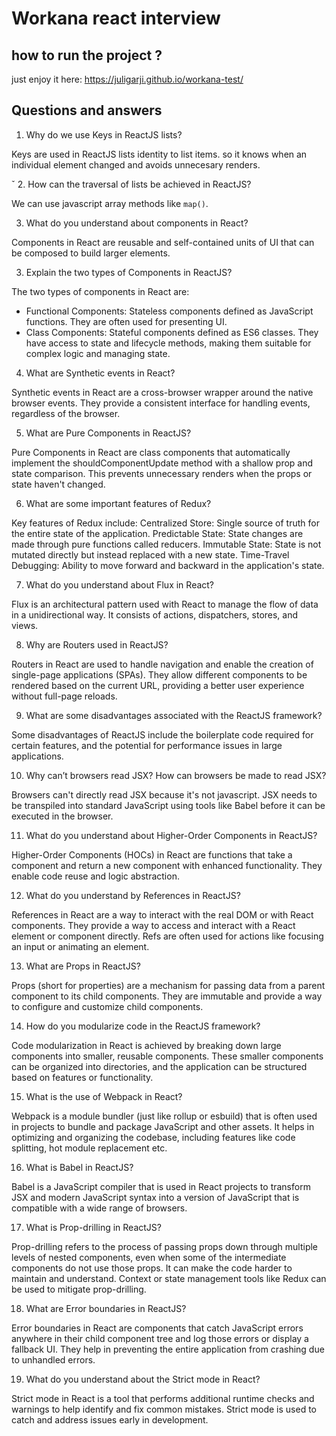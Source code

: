 # Workana react interview
## how to run the project ?
just enjoy it here: https://juligarji.github.io/workana-test/ 

## Questions and answers
1. Why do we use Keys in ReactJS lists?

Keys are used in ReactJS lists identity to list items. so it knows when an individual element changed and avoids unnecesary renders.

ˇ
2. How can the traversal of lists be achieved in ReactJS?

We can use javascript array methods like `map()`. 

3. What do you understand about components in React?

Components in React are reusable and self-contained units of UI that can be composed to build larger elements.

3. Explain the two types of Components in ReactJS?

The two types of components in React are:
- Functional Components: Stateless components defined as JavaScript functions. They are often used for presenting UI.
- Class Components: Stateful components defined as ES6 classes. They have access to state and lifecycle methods, making them suitable for complex logic and managing state.

4. What are Synthetic events in React?

Synthetic events in React are a cross-browser wrapper around the native browser events. They provide a consistent interface for handling events, regardless of the browser.

5. What are Pure Components in ReactJS?

Pure Components in React are class components that automatically implement the shouldComponentUpdate method with a shallow prop and state comparison. This prevents unnecessary renders when the props or state haven't changed.

6. What are some important features of Redux?

Key features of Redux include:
Centralized Store: Single source of truth for the entire state of the application.
Predictable State: State changes are made through pure functions called reducers.
Immutable State: State is not mutated directly but instead replaced with a new state.
Time-Travel Debugging: Ability to move forward and backward in the application's state.

7. What do you understand about Flux in React?

Flux is an architectural pattern used with React to manage the flow of data in a unidirectional way. It consists of actions, dispatchers, stores, and views.

8. Why are Routers used in ReactJS?

Routers in React are used to handle navigation and enable the creation of single-page applications (SPAs). They allow different components to be rendered based on the current URL, providing a better user experience without full-page reloads.

9. What are some disadvantages associated with the ReactJS framework?

Some disadvantages of ReactJS include the boilerplate code required for certain features, and the potential for performance issues in large applications.

10. Why can’t browsers read JSX? How can browsers be made to read JSX?

Browsers can't directly read JSX because it's not javascript. JSX needs to be transpiled into standard JavaScript using tools like Babel before it can be executed in the browser.

11. What do you understand about Higher-Order Components in ReactJS?

Higher-Order Components (HOCs) in React are functions that take a component and return a new component with enhanced functionality. They enable code reuse and logic abstraction.

12. What do you understand by References in ReactJS?

References in React are a way to interact with the real DOM or with React components. They provide a way to access and interact with a React element or component directly. Refs are often used for actions like focusing an input or animating an element.

13. What are Props in ReactJS?

Props (short for properties) are a mechanism for passing data from a parent component to its child components. They are immutable and provide a way to configure and customize child components.

14. How do you modularize code in the ReactJS framework? 

Code modularization in React is achieved by breaking down large components into smaller, reusable components. These smaller components can be organized into directories, and the application can be structured based on features or functionality.

15. What is the use of Webpack in React?

Webpack is a module bundler (just like rollup or esbuild) that is often used in projects to bundle and package JavaScript and other assets. It helps in optimizing and organizing the codebase, including features like code splitting, hot module replacement etc.

16. What is Babel in ReactJS?

Babel is a JavaScript compiler that is used in React projects to transform JSX and modern JavaScript syntax into a version of JavaScript that is compatible with a wide range of browsers.

17. What is Prop-drilling in ReactJS?

Prop-drilling refers to the process of passing props down through multiple levels of nested components, even when some of the intermediate components do not use those props. It can make the code harder to maintain and understand. Context or state management tools like Redux can be used to mitigate prop-drilling.

18. What are Error boundaries in ReactJS?

Error boundaries in React are components that catch JavaScript errors anywhere in their child component tree and log those errors or display a fallback UI. They help in preventing the entire application from crashing due to unhandled errors.

19. What do you understand about the Strict mode in React?

Strict mode in React is a tool that performs additional runtime checks and warnings to help identify and fix common mistakes. Strict mode is used to catch and address issues early in development.